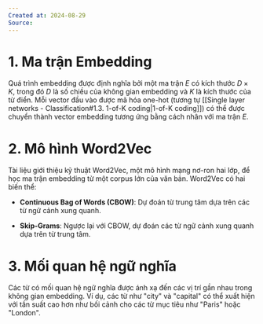 ```yaml
---
Created at: 2024-08-29
Source:
---
```


# 1. Ma trận Embedding
Quá trình embedding được định nghĩa bởi một ma trận $E$ có kích thước $D \times K$, trong đó $D$ là số chiều của không gian embedding và $K$ là kích thước của từ điển. 
Mỗi vector đầu vào được mã hóa one-hot (tương tự [[Single layer networks - Classification#1.3. 1-of-K coding|1-of-K coding]]) có thể được chuyển thành vector embedding tương ứng bằng cách nhân với ma trận $E$.

# 2. Mô hình Word2Vec
Tài liệu giới thiệu kỹ thuật Word2Vec, một mô hình mạng nơ-ron hai lớp, để học ma trận embedding từ một corpus lớn của văn bản. Word2Vec có hai biến thể:

   - **Continuous Bag of Words (CBOW)**: Dự đoán từ trung tâm dựa trên các từ ngữ cảnh xung quanh.

   - **Skip-Grams**: Ngược lại với CBOW, dự đoán các từ ngữ cảnh xung quanh dựa trên từ trung tâm.

# 3. Mối quan hệ ngữ nghĩa
Các từ có mối quan hệ ngữ nghĩa được ánh xạ đến các vị trí gần nhau trong không gian embedding. 
Ví dụ, các từ như "city" và "capital" có thể xuất hiện với tần suất cao hơn như bối cảnh cho các từ mục tiêu như "Paris" hoặc "London".
